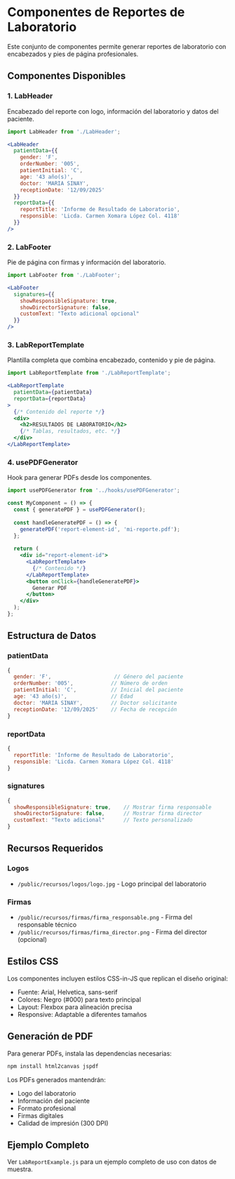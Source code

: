 # Componentes de Reportes de Laboratorio

Este conjunto de componentes permite generar reportes de laboratorio con encabezados y pies de página profesionales.

## Componentes Disponibles

### 1. LabHeader
Encabezado del reporte con logo, información del laboratorio y datos del paciente.

```jsx
import LabHeader from './LabHeader';

<LabHeader 
  patientData={{
    gender: 'F',
    orderNumber: '005',
    patientInitial: 'C',
    age: '43 año(s)',
    doctor: 'MARIA SINAY',
    receptionDate: '12/09/2025'
  }}
  reportData={{
    reportTitle: 'Informe de Resultado de Laboratorio',
    responsible: 'Licda. Carmen Xomara López Col. 4118'
  }}
/>
```

### 2. LabFooter
Pie de página con firmas y información del laboratorio.

```jsx
import LabFooter from './LabFooter';

<LabFooter 
  signatures={{
    showResponsibleSignature: true,
    showDirectorSignature: false,
    customText: "Texto adicional opcional"
  }}
/>
```

### 3. LabReportTemplate
Plantilla completa que combina encabezado, contenido y pie de página.

```jsx
import LabReportTemplate from './LabReportTemplate';

<LabReportTemplate 
  patientData={patientData}
  reportData={reportData}
>
  {/* Contenido del reporte */}
  <div>
    <h2>RESULTADOS DE LABORATORIO</h2>
    {/* Tablas, resultados, etc. */}
  </div>
</LabReportTemplate>
```

### 4. usePDFGenerator
Hook para generar PDFs desde los componentes.

```jsx
import usePDFGenerator from '../hooks/usePDFGenerator';

const MyComponent = () => {
  const { generatePDF } = usePDFGenerator();
  
  const handleGeneratePDF = () => {
    generatePDF('report-element-id', 'mi-reporte.pdf');
  };
  
  return (
    <div id="report-element-id">
      <LabReportTemplate>
        {/* Contenido */}
      </LabReportTemplate>
      <button onClick={handleGeneratePDF}>
        Generar PDF
      </button>
    </div>
  );
};
```

## Estructura de Datos

### patientData
```javascript
{
  gender: 'F',                    // Género del paciente
  orderNumber: '005',            // Número de orden
  patientInitial: 'C',           // Inicial del paciente
  age: '43 año(s)',              // Edad
  doctor: 'MARIA SINAY',         // Doctor solicitante
  receptionDate: '12/09/2025'    // Fecha de recepción
}
```

### reportData
```javascript
{
  reportTitle: 'Informe de Resultado de Laboratorio',
  responsible: 'Licda. Carmen Xomara López Col. 4118'
}
```

### signatures
```javascript
{
  showResponsibleSignature: true,    // Mostrar firma responsable
  showDirectorSignature: false,      // Mostrar firma director
  customText: "Texto adicional"      // Texto personalizado
}
```

## Recursos Requeridos

### Logos
- `/public/recursos/logos/logo.jpg` - Logo principal del laboratorio

### Firmas
- `/public/recursos/firmas/firma_responsable.png` - Firma del responsable técnico
- `/public/recursos/firmas/firma_director.png` - Firma del director (opcional)

## Estilos CSS

Los componentes incluyen estilos CSS-in-JS que replican el diseño original:
- Fuente: Arial, Helvetica, sans-serif
- Colores: Negro (#000) para texto principal
- Layout: Flexbox para alineación precisa
- Responsive: Adaptable a diferentes tamaños

## Generación de PDF

Para generar PDFs, instala las dependencias necesarias:

```bash
npm install html2canvas jspdf
```

Los PDFs generados mantendrán:
- Logo del laboratorio
- Información del paciente
- Formato profesional
- Firmas digitales
- Calidad de impresión (300 DPI)

## Ejemplo Completo

Ver `LabReportExample.js` para un ejemplo completo de uso con datos de muestra.

